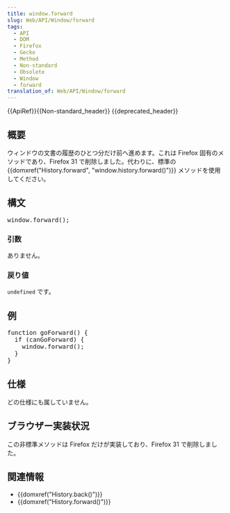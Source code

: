 ```yaml
---
title: window.forward
slug: Web/API/Window/forward
tags:
  - API
  - DOM
  - Firefox
  - Gecko
  - Method
  - Non-standard
  - Obsolete
  - Window
  - forward
translation_of: Web/API/Window/forward
---
```

<div>{{ApiRef}}{{Non-standard_header}} {{deprecated_header}}</div>

<h2 id="Summary" name="Summary">概要</h2>

<p>ウィンドウの文書の履歴のひとつ分だけ前へ進めます。これは Firefox 固有のメソッドであり、Firefox 31 で削除しました。代わりに、標準の {{domxref("History.forward", "window.history.forward()")}} メソッドを使用してください。</p>

<h2 id="Syntax" name="Syntax">構文</h2>

<pre>window.forward();</pre>

<h3 id="Parameters" name="Parameters">引数</h3>

<p>ありません。</p>

<h3 id="Return_value" name="Return_value">戻り値</h3>

<p><code>undefined</code> です。</p>

<h2 id="Example" name="Example">例</h2>

<pre class="brush:js">function goForward() {
  if (canGoForward) {
    window.forward();
  }
}
</pre>

<h2 id="Specification" name="Specification">仕様</h2>

<p>どの仕様にも属していません。</p>

<h2 id="Browser_compatibility" name="Browser_compatibility">ブラウザー実装状況</h2>

<p>この非標準メソッドは Firefox だけが実装しており、Firefox 31 で削除しました。</p>

<h2 id="See_also" name="See_also">関連情報</h2>

<ul>
 <li>{{domxref("History.back()")}}</li>
 <li>{{domxref("History.forward()")}}</li>
</ul>
